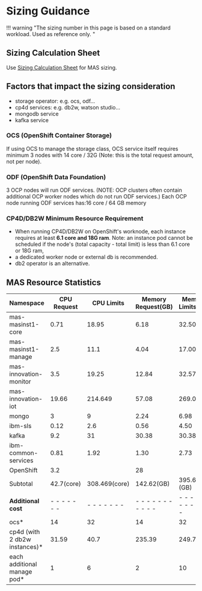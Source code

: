 # Sizing Guidance

!!! warning "The sizing number in this page is based on a standard workload. Used as reference only. "

## Sizing Calculation Sheet 

Use [Sizing Calculation Sheet](https://ibm.seismic.com/Link/Content/DC8bqDGgWfRpJ8QF8qd3m2WqG9D8) for MAS sizing. 


## Factors that impact the sizing consideration

* storage operator: e.g. ocs, odf...
* cp4d services: e.g. db2w, watson studio...
* mongodb service
* kafka service

### OCS (OpenShift Container Storage)

If using OCS to manage the storage class, OCS service itself requires minimum 3 nodes with 14 core / 32G (Note: this is the total request amount, not per node).

### ODF (OpenShift Data Foundation)

3 OCP nodes will run ODF services. (NOTE: OCP clusters often contain additional OCP worker nodes which do not run ODF services.)
Each OCP node running ODF services has:16 core / 64 GB memory

### CP4D/DB2W Minimum Resource Requirement

* When running CP4D/DB2W on OpenShift's worknode, each instance requires at least **6.1 core and 18G ram**. Note: an instance pod cannot be scheduled if the node's (total capacity - total limit) is less than 6.1 core or 18G ram,
* a dedicated worker node or external db is recommended. 
* db2 operator is an alternative. 


## MAS Resource Statistics

| Namespace                    	| CPU Request 	| CPU Limits 	| Memory   Request(GB) 	| Memory   Limits(GB) 	|
|------------------------------	|-------------	|-----------	|----------------------	|---------------------	|
|            mas-masinst1-core 	| 0.71        	| 18.95     	| 6.18                 	| 32.50               	|
|          mas-masinst1-manage 	| 2.5         	| 11.1      	| 4.04                 	| 17.00               	|
|       mas-innovation-monitor 	| 3.5          	| 19.25       	| 12.84                	| 32.57               	|
|           mas-innovation-iot 	| 19.66        	| 214.649      	| 57.08                	| 269.00               	|
|                        mongo 	| 3           	| 9         	| 2.24                 	| 6.98                	|
|                      ibm-sls 	| 0.12        	| 2.6       	| 0.56                 	| 4.50                	|
|                        kafka 	| 9.2         	| 31        	| 30.38                	| 30.38               	|
|          ibm-common-services 	| 0.81        	| 1.92      	| 1.30                 	| 2.73                	|
|                   OpenShift  	| 3.2         	|           	| 28                   	|                     	|
|                     Subtotal 	| 42.7(core)    | 308.469(core) | 142.62(GB)            | 395.66 (GB)           |
|        **Additional cost**    |  - - - - - - -| - - - - - - - | - - - - - - - - - - - | - - - - - - - - - - - |
|                         ocs* 	|  14 	        |  32 	        |14 	                | 32 	                |
| cp4d (with 2 db2w instances)* | 31.59       	| 40.7      	| 235.39               	| 249.70              	|
|   each additional manage pod* | 1           	| 6         	| 2                    	| 10                  	|
